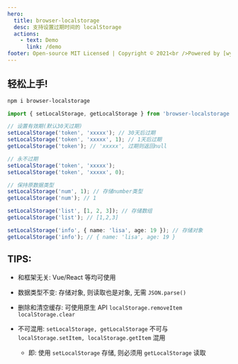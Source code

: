```yaml
---
hero:
  title: browser-localstorage
  desc: 支持设置过期时间的 localStorage
  actions:
    - text: Demo
      link: /demo
footer: Open-source MIT Licensed | Copyright © 2021<br />Powered by [wywppkd](https://github.com/wywppkd)
---
```


## 轻松上手!

```bash
npm i browser-localstorage
```

```ts
import { setLocalStorage, getLocalStorage } from 'browser-localstorage';

// 设置有效期(默认30天过期)
setLocalStorage('token', 'xxxxx'); // 30天后过期
setLocalStorage('token', 'xxxxx', 1); // 1天后过期
getLocalStorage('token'); // 'xxxxx', 过期则返回null

// 永不过期
setLocalStorage('token', 'xxxxx');
setLocalStorage('token', 'xxxxx', 0);

// 保持原数据类型
setLocalStorage('num', 1); // 存储number类型
getLocalStorage('num'); // 1

setLocalStorage('list', [1, 2, 3]); // 存储数组
getLocalStorage('list'); // [1,2,3]

setLocalStorage('info', { name: 'lisa', age: 19 }); // 存储对象
getLocalStorage('info'); // { name: 'lisa', age: 19 }
```

## TIPS:

- 和框架无关: Vue/React 等均可使用
- 数据类型不变: 存储对象, 则读取也是对象, 无需 `JSON.parse()`
- 删除和清空缓存: 可使用原生 API `localStorage.removeItem` `localStorage.clear`
- 不可混用: `setLocalStorage, getLocalStorage` 不可与 `localStorage.setItem, localStorage.getItem` 混用

  - 即: 使用 `setLocalStorage` 存储, 则必须用 `getLocalStorage` 读取
